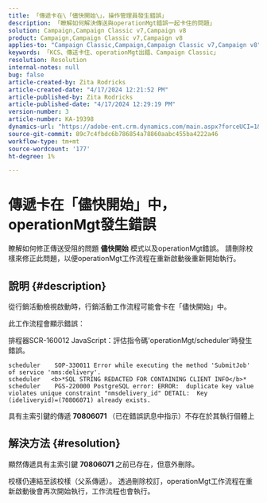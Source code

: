 ```yaml
---
title: 「傳遞卡在\「儘快開始\」，操作管理員發生錯誤」
description: 「瞭解如何解決傳送與operationMgt錯誤一起卡住的問題」
solution: Campaign,Campaign Classic v7,Campaign v8
product: Campaign,Campaign Classic v7,Campaign v8
applies-to: "Campaign Classic,Campaign,Campaign Classic v7,Campaign v8"
keywords: 「KCS、傳送卡住、operationMgt出錯、Campaign Classic」
resolution: Resolution
internal-notes: null
bug: false
article-created-by: Zita Rodricks
article-created-date: "4/17/2024 12:21:52 PM"
article-published-by: Zita Rodricks
article-published-date: "4/17/2024 12:29:19 PM"
version-number: 3
article-number: KA-19398
dynamics-url: "https://adobe-ent.crm.dynamics.com/main.aspx?forceUCI=1&pagetype=entityrecord&etn=knowledgearticle&id=e479d50c-b5fc-ee11-a1ff-6045bd0065b6"
source-git-commit: 89c7c4fbdc6b786854a78860aabc455ba4222a46
workflow-type: tm+mt
source-wordcount: '177'
ht-degree: 1%

---
```


# 傳遞卡在「儘快開始」中，operationMgt發生錯誤


瞭解如何修正傳送受阻的問題 <b>儘快開始</b> 模式以及operationMgt錯誤。 請刪除校樣來修正此問題，以便operationMgt工作流程在重新啟動後重新開始執行。

## 說明 {#description}


從行銷活動檢視啟動時，行銷活動工作流程可能會卡在「儘快開始」中。



此工作流程會顯示錯誤：

排程器SCR-160012 JavaScript：評估指令碼&#39;operationMgt/scheduler&#39;時發生錯誤。


```
scheduler    SOP-330011 Error while executing the method 'SubmitJob' of service 'nms:delivery'.
scheduler   <b>*SQL STRING REDACTED FOR CONTAINING CLIENT INFO</b>*
scheduler    PGS-220000 PostgreSQL error: ERROR:  duplicate key value violates unique constraint "nmsdelivery_id" DETAIL:  Key (ideliveryid)=(70806071) already exists.
```


具有主索引鍵的傳遞 <b>70806071 </b>（已在錯誤訊息中指示）不存在於其執行個體上


## 解決方法 {#resolution}


顯然傳遞具有主索引鍵 <b>70806071 </b>之前已存在，但意外刪除。

校樣仍連結至該校樣（父系傳遞）。 透過刪除校訂，operationMgt工作流程在重新啟動後會再次開始執行，工作流程也會執行。
